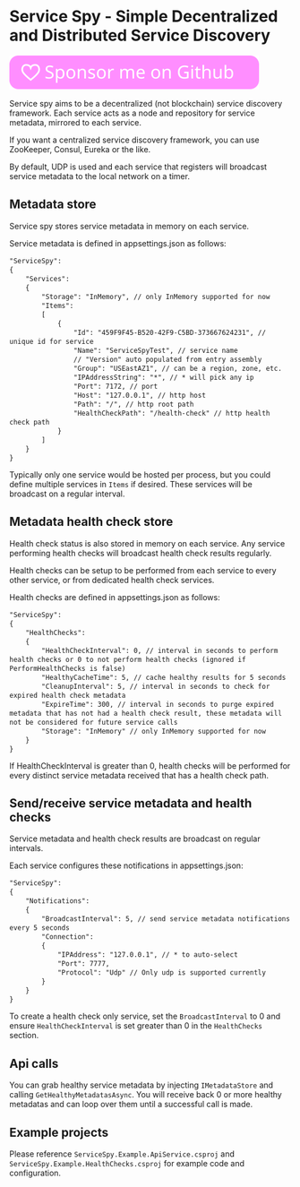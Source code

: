 # Service Spy - Simple Decentralized and Distributed Service Discovery #

[![Github Sponsorship](.github/github_sponsor_btn.svg)](https://github.com/sponsors/jjxtra)

Service spy aims to be a decentralized (not blockchain) service discovery framework. Each service acts as a node and repository for service metadata, mirrored to each service.

If you want a centralized service discovery framework, you can use ZooKeeper, Consul, Eureka or the like.

By default, UDP is used and each service that registers will broadcast service metadata to the local network on a timer.

## Metadata store
Service spy stores service metadata in memory on each service.

Service metadata is defined in appsettings.json as follows:
```
"ServiceSpy":
{
    "Services":
    {
        "Storage": "InMemory", // only InMemory supported for now
        "Items":
        [
            {
                "Id": "459F9F45-B520-42F9-C5BD-373667624231", // unique id for service
                "Name": "ServiceSpyTest", // service name
                // "Version" auto populated from entry assembly
                "Group": "USEastAZ1", // can be a region, zone, etc.
                "IPAddressString": "*", // * will pick any ip
                "Port": 7172, // port
                "Host": "127.0.0.1", // http host
                "Path": "/", // http root path
                "HealthCheckPath": "/health-check" // http health check path
            }
        ]
    }
}
```

Typically only one service would be hosted per process, but you could define multiple services in `Items` if desired. These services will be broadcast on a regular interval.

## Metadata health check store
Health check status is also stored in memory on each service. Any service performing health checks will broadcast health check results regularly.

Health checks can be setup to be performed from each service to every other service, or from dedicated health check services.

Health checks are defined in appsettings.json as follows:

```
"ServiceSpy":
{
    "HealthChecks":
    {
        "HealthCheckInterval": 0, // interval in seconds to perform health checks or 0 to not perform health checks (ignored if PerformHealthChecks is false)
        "HealthyCacheTime": 5, // cache healthy results for 5 seconds
        "CleanupInterval": 5, // interval in seconds to check for expired health check metadata
        "ExpireTime": 300, // interval in seconds to purge expired metadata that has not had a health check result, these metadata will not be considered for future service calls
        "Storage": "InMemory" // only InMemory supported for now
    }
}
```

If HealthCheckInterval is greater than 0, health checks will be performed for every distinct service metadata received that has a health check path.

## Send/receive service metadata and health checks
Service metadata and health check results are broadcast on regular intervals.

Each service configures these notifications in appsettings.json:

```
"ServiceSpy":
{
    "Notifications":
    {
        "BroadcastInterval": 5, // send service metadata notifications every 5 seconds
        "Connection":
        {
            "IPAddress": "127.0.0.1", // * to auto-select
            "Port": 7777,
            "Protocol": "Udp" // Only udp is supported currently
        }
    }
}
```

To create a health check only service, set the `BroadcastInterval` to 0 and ensure `HealthCheckInterval` is set greater than 0 in the `HealthChecks` section.

## Api calls
You can grab healthy service metadata by injecting `IMetadataStore` and calling `GetHealthyMetadatasAsync`. You will receive back 0 or more healthy metadatas and can loop over them until a successful call is made.

## Example projects
Please reference `ServiceSpy.Example.ApiService.csproj` and `ServiceSpy.Example.HealthChecks.csproj` for example code and configuration.
